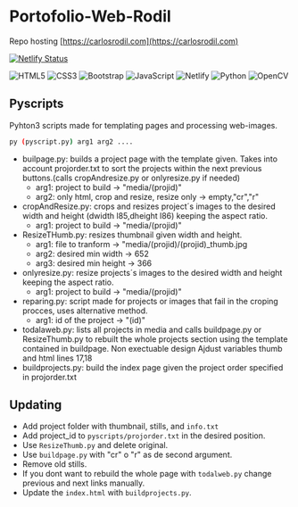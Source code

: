 # Portofolio-Web-Rodil

Repo hosting [https://carlosrodil.com](https://carlosrodil.com)

[![Netlify Status](https://api.netlify.com/api/v1/badges/807748ce-5297-4f41-9f68-799fe958e4ca/deploy-status)](https://app.netlify.com/sites/carlosrodil/deploys)

![HTML5](https://img.shields.io/badge/html5-%23E34F26.svg?style=for-the-badge&logo=html5&logoColor=white)
![CSS3](https://img.shields.io/badge/css3-%231572B6.svg?style=for-the-badge&logo=css3&logoColor=white)
![Bootstrap](https://img.shields.io/badge/bootstrap-%238511FA.svg?style=for-the-badge&logo=bootstrap&logoColor=white)
![JavaScript](https://img.shields.io/badge/javascript-%23323330.svg?style=for-the-badge&logo=javascript&logoColor=%23F7DF1E)
![Netlify](https://img.shields.io/badge/netlify-%23000000.svg?style=for-the-badge&logo=netlify&logoColor=#00C7B7)
![Python](https://img.shields.io/badge/python-3670A0?style=for-the-badge&logo=python&logoColor=ffdd54)
![OpenCV](https://img.shields.io/badge/opencv-%23white.svg?style=for-the-badge&logo=opencv&logoColor=white)

## Pyscripts

Pyhton3 scripts made for templating pages and processing web-images.

```bash
py (pyscript.py) arg1 arg2 .... 
```

- builpage.py: builds a project page with the template given. Takes into account projorder.txt to sort the projects within the next previous buttons.(calls cropAndresize.py or onlyresize.py if needed)
  - arg1:  project to build -> "media/(projid)"
  - arg2: only html, crop and resize, resize only -> empty,"cr","r"
- cropAndResize.py: crops and resizes project´s images to the desired width and height (dwidth l85,dheight l86) keeping the aspect ratio.
  - arg1:  project to build -> "media/(projid)"
- ResizeTHumb.py: resizes thumbnail given width and height.
  - arg1: file to tranform -> "media/(projid)/(projid)_thumb.jpg
  - arg2: desired min width -> 652
  - arg3: desired min height -> 366
- onlyresize.py: resize projects´s images to the desired width and height keeping the aspect ratio.
  - arg1:  project to build -> "media/(projid)"
- reparing.py: script made for projects or images that fail in the croping procces, uses alternative method.
  - arg1: id of the project -> "(id)"
- todalaweb.py: lists all projects in media and calls buildpage.py or ResizeThumb.py to rebuilt the whole projects section using the template contained in buildpage. Non exectuable design Ajdust variables thumb and html lines 17,18
- buildprojects.py: build the index page given the project order specified in projorder.txt

## Updating

- Add project folder with thumbnail, stills, and ``info.txt``
- Add project_id to ```pyscripts/projorder.txt``` in the desired position.
- Use ```ResizeThumb.py``` and delete original.
- Use ```buildpage.py``` with "cr" o "r" as de second argument.
- Remove old stills.
- If you dont want to rebuild the whole page with ```todalweb.py``` change previous and next links manually.
- Update the ```index.html``` with ```buildprojects.py```.
